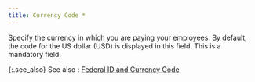 ```yaml
---
title: Currency Code *
---
```



Specify the currency in which you are paying your employees. By default,  the code for the US dollar (USD) is displayed in this field. This is a  mandatory field.


{:.see_also}
See also
: [Federal  ID and Currency Code](JavaScript:RelatedTopics1.Click())<!--Metadata type="DesignerControl" startspan
<object CLASSID="clsid:ADB880A6-D8FF-11CF-9377-00AA003B7A11"
	ID=RelatedTopics1
	TYPE="application/x-oleobject">
</object>-->

<object classid="clsid:ADB880A6-D8FF-11CF-9377-00AA003B7A11" id="RelatedTopics1" type="application/x-oleobject"> 
 <param name="Command" value="Related Topics">
<param name="Window" value="second">
<param name="Item1" value="Federal ID and Currency Code;{{site.prl_chm}}/setup/payroll-company-setup/federal_id_and_currency_code.html">
</object><!--Metadata type="DesignerControl" endspan-->
